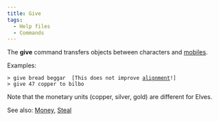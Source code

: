 ```yaml
---
title: Give
tags:
  - Help files
  - Commands
---
```

The **give** command transfers objects between characters and
[mobiles](mobile "wikilink").

Examples:

`> give bread beggar  [This does not improve `[`alignment`](alignment "wikilink")`!]`
`> give 47 copper to bilbo`

Note that the monetary units (copper, silver, gold) are different for
Elves.

See also: [Money](Money "wikilink"), [Steal](Steal "wikilink")
 